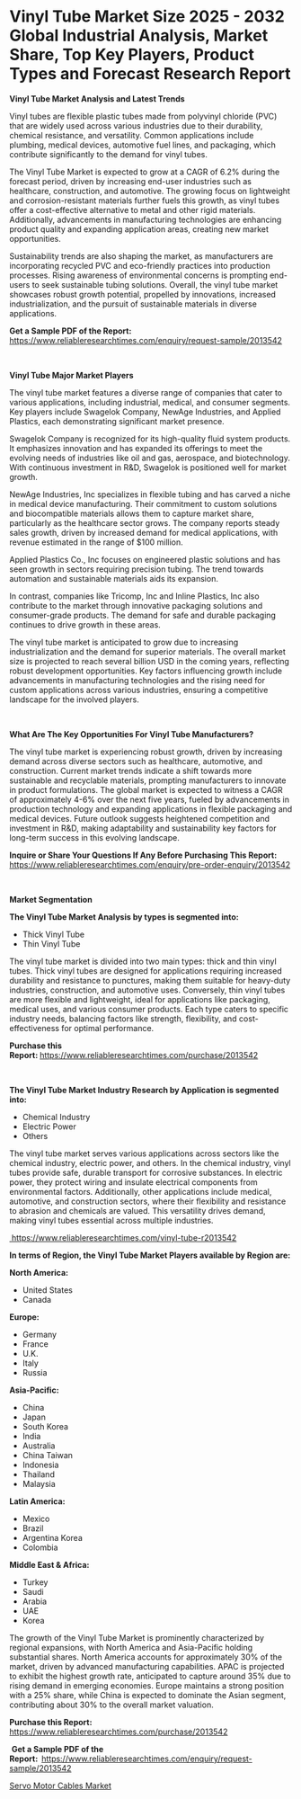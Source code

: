 <p><h1>Vinyl Tube Market Size 2025 - 2032 Global Industrial Analysis, Market Share, Top Key Players, Product Types and Forecast Research Report</h1></p><p><strong>Vinyl Tube Market Analysis and Latest Trends</strong></p>
<p><p>Vinyl tubes are flexible plastic tubes made from polyvinyl chloride (PVC) that are widely used across various industries due to their durability, chemical resistance, and versatility. Common applications include plumbing, medical devices, automotive fuel lines, and packaging, which contribute significantly to the demand for vinyl tubes.</p><p>The Vinyl Tube Market is expected to grow at a CAGR of 6.2% during the forecast period, driven by increasing end-user industries such as healthcare, construction, and automotive. The growing focus on lightweight and corrosion-resistant materials further fuels this growth, as vinyl tubes offer a cost-effective alternative to metal and other rigid materials. Additionally, advancements in manufacturing technologies are enhancing product quality and expanding application areas, creating new market opportunities. </p><p>Sustainability trends are also shaping the market, as manufacturers are incorporating recycled PVC and eco-friendly practices into production processes. Rising awareness of environmental concerns is prompting end-users to seek sustainable tubing solutions. Overall, the vinyl tube market showcases robust growth potential, propelled by innovations, increased industrialization, and the pursuit of sustainable materials in diverse applications.</p></p>
<p><strong>Get a Sample PDF of the Report:&nbsp;</strong> <a href="https://www.reliableresearchtimes.com/enquiry/request-sample/2013542?utm_campaign=3219&utm_medium=2&utm_source=Github&utm_content=ia&utm_term=01042025&utm_id=vinyl-tube">https://www.reliableresearchtimes.com/enquiry/request-sample/2013542</a></p>
<p>&nbsp;</p>
<p><strong>Vinyl Tube Major Market Players</strong></p>
<p><p>The vinyl tube market features a diverse range of companies that cater to various applications, including industrial, medical, and consumer segments. Key players include Swagelok Company, NewAge Industries, and Applied Plastics, each demonstrating significant market presence.</p><p>Swagelok Company is recognized for its high-quality fluid system products. It emphasizes innovation and has expanded its offerings to meet the evolving needs of industries like oil and gas, aerospace, and biotechnology. With continuous investment in R&D, Swagelok is positioned well for market growth.</p><p>NewAge Industries, Inc specializes in flexible tubing and has carved a niche in medical device manufacturing. Their commitment to custom solutions and biocompatible materials allows them to capture market share, particularly as the healthcare sector grows. The company reports steady sales growth, driven by increased demand for medical applications, with revenue estimated in the range of $100 million.</p><p>Applied Plastics Co., Inc focuses on engineered plastic solutions and has seen growth in sectors requiring precision tubing. The trend towards automation and sustainable materials aids its expansion.</p><p>In contrast, companies like Tricomp, Inc and Inline Plastics, Inc also contribute to the market through innovative packaging solutions and consumer-grade products. The demand for safe and durable packaging continues to drive growth in these areas.</p><p>The vinyl tube market is anticipated to grow due to increasing industrialization and the demand for superior materials. The overall market size is projected to reach several billion USD in the coming years, reflecting robust development opportunities. Key factors influencing growth include advancements in manufacturing technologies and the rising need for custom applications across various industries, ensuring a competitive landscape for the involved players.</p></p>
<p>&nbsp;</p>
<p><strong>What Are The Key Opportunities For Vinyl Tube Manufacturers?</strong></p>
<p><p>The vinyl tube market is experiencing robust growth, driven by increasing demand across diverse sectors such as healthcare, automotive, and construction. Current market trends indicate a shift towards more sustainable and recyclable materials, prompting manufacturers to innovate in product formulations. The global market is expected to witness a CAGR of approximately 4-6% over the next five years, fueled by advancements in production technology and expanding applications in flexible packaging and medical devices. Future outlook suggests heightened competition and investment in R&D, making adaptability and sustainability key factors for long-term success in this evolving landscape.</p></p>
<p><strong>Inquire or Share Your Questions If Any Before Purchasing This Report:</strong> <a href="https://www.reliableresearchtimes.com/enquiry/pre-order-enquiry/2013542?utm_campaign=3219&utm_medium=2&utm_source=Github&utm_content=ia&utm_term=01042025&utm_id=vinyl-tube">https://www.reliableresearchtimes.com/enquiry/pre-order-enquiry/2013542</a></p>
<p>&nbsp;</p>
<p><strong>Market Segmentation</strong></p>
<p><strong>The Vinyl Tube Market Analysis by types is segmented into:</strong></p>
<p><ul><li>Thick Vinyl Tube</li><li>Thin Vinyl Tube</li></ul></p>
<p><p>The vinyl tube market is divided into two main types: thick and thin vinyl tubes. Thick vinyl tubes are designed for applications requiring increased durability and resistance to punctures, making them suitable for heavy-duty industries, construction, and automotive uses. Conversely, thin vinyl tubes are more flexible and lightweight, ideal for applications like packaging, medical uses, and various consumer products. Each type caters to specific industry needs, balancing factors like strength, flexibility, and cost-effectiveness for optimal performance.</p></p>
<p><strong>Purchase this Report:&nbsp;</strong><a href="https://www.reliableresearchtimes.com/purchase/2013542?utm_campaign=3219&utm_medium=2&utm_source=Github&utm_content=ia&utm_term=01042025&utm_id=vinyl-tube">https://www.reliableresearchtimes.com/purchase/2013542</a></p>
<p>&nbsp;</p>
<p><strong>The Vinyl Tube Market Industry Research by Application is segmented into:</strong></p>
<p><ul><li>Chemical Industry</li><li>Electric Power</li><li>Others</li></ul></p>
<p><p>The vinyl tube market serves various applications across sectors like the chemical industry, electric power, and others. In the chemical industry, vinyl tubes provide safe, durable transport for corrosive substances. In electric power, they protect wiring and insulate electrical components from environmental factors. Additionally, other applications include medical, automotive, and construction sectors, where their flexibility and resistance to abrasion and chemicals are valued. This versatility drives demand, making vinyl tubes essential across multiple industries.</p></p>
<p><a href="https://www.reliableresearchtimes.com/vinyl-tube-r2013542?utm_campaign=3219&utm_medium=2&utm_source=Github&utm_content=ia&utm_term=01042025&utm_id=vinyl-tube">&nbsp;https://www.reliableresearchtimes.com/vinyl-tube-r2013542</a></p>
<p><strong>In terms of Region, the Vinyl Tube Market Players available by Region are:</strong></p>
<p>
    <p> <strong> North America: </strong>
        <ul>
            <li>United States</li>
            <li>Canada</li>
        </ul>
        </p> 
    <p> <strong> Europe: </strong>
        <ul>
            <li>Germany</li>
            <li>France</li>
            <li>U.K.</li>
            <li>Italy</li>
            <li>Russia</li>
        </ul>
        </p> 
    <p> <strong> Asia-Pacific: </strong>
        <ul>
            <li>China</li>
            <li>Japan</li>
            <li>South Korea</li>
            <li>India</li>
            <li>Australia</li>
            <li>China Taiwan</li>
            <li>Indonesia</li>
            <li>Thailand</li>
            <li>Malaysia</li>
        </ul>
        </p> 
    <p> <strong> Latin America: </strong>
        <ul>
            <li>Mexico</li>
            <li>Brazil</li>
            <li>Argentina Korea</li>
            <li>Colombia</li>
        </ul>
        </p> 
    <p> <strong> Middle East & Africa: </strong>
        <ul>
            <li>Turkey</li>
            <li>Saudi</li>
            <li>Arabia</li>
            <li>UAE</li>
            <li>Korea</li>
        </ul>
    </p>
    </p>
<p><p>The growth of the Vinyl Tube Market is prominently characterized by regional expansions, with North America and Asia-Pacific holding substantial shares. North America accounts for approximately 30% of the market, driven by advanced manufacturing capabilities. APAC is projected to exhibit the highest growth rate, anticipated to capture around 35% due to rising demand in emerging economies. Europe maintains a strong position with a 25% share, while China is expected to dominate the Asian segment, contributing about 30% to the overall market valuation.</p></p>
<p><strong>Purchase this Report: </strong><a href="https://www.reliableresearchtimes.com/purchase/2013542?utm_campaign=3219&utm_medium=2&utm_source=Github&utm_content=ia&utm_term=01042025&utm_id=vinyl-tube">https://www.reliableresearchtimes.com/purchase/2013542</a></p>
<p>&nbsp;<strong>Get a Sample PDF of the Report:&nbsp;&nbsp;</strong><a href="https://www.reliableresearchtimes.com/enquiry/request-sample/2013542?utm_campaign=3219&utm_medium=2&utm_source=Github&utm_content=ia&utm_term=01042025&utm_id=vinyl-tube">https://www.reliableresearchtimes.com/enquiry/request-sample/2013542</a></p>
<p><strong></strong></p>
<p><p><a href="https://github.com/bulkagumanvv/Market-Research-Report-List-1/blob/main/servo-motor-cables-market.md?utm_campaign=3219&utm_medium=2&utm_source=Github&utm_content=ia&utm_term=01042025&utm_id=vinyl-tube">Servo Motor Cables Market</a></p></p>